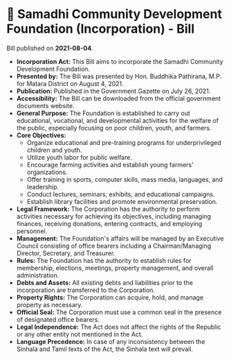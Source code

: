 # 📄  Samadhi Community Development Foundation (Incorporation) - Bill

Bill published on **2021-08-04**.

- **Incorporation Act:** This Bill aims to incorporate the Samadhi Community Development Foundation.
- **Presented by:** The Bill was presented by Hon. Buddhika Pathirana, M.P. for Matara District on August 4, 2021.
- **Publication:** Published in the Government Gazette on July 26, 2021.
- **Accessibility:** The Bill can be downloaded from the official government documents website.
- **General Purpose:** The Foundation is established to carry out educational, vocational, and developmental activities for the welfare of the public, especially focusing on poor children, youth, and farmers.
- **Core Objectives:** 
  - Organize educational and pre-training programs for underprivileged children and youth.
  - Utilize youth labor for public welfare.
  - Encourage farming activities and establish young farmers' organizations.
  - Offer training in sports, computer skills, mass media, languages, and leadership.
  - Conduct lectures, seminars, exhibits, and educational campaigns.
  - Establish library facilities and promote environmental preservation.
- **Legal Framework:** The Corporation has the authority to perform activities necessary for achieving its objectives, including managing finances, receiving donations, entering contracts, and employing personnel.
- **Management:** The Foundation's affairs will be managed by an Executive Council consisting of office bearers including a Chairman/Managing Director, Secretary, and Treasurer.
- **Rules:** The Foundation has the authority to establish rules for membership, elections, meetings, property management, and overall administration.
- **Debts and Assets:** All existing debts and liabilities prior to the incorporation are transferred to the Corporation.
- **Property Rights:** The Corporation can acquire, hold, and manage property as necessary.
- **Official Seal:** The Corporation must use a common seal in the presence of designated office bearers.
- **Legal Independence:** The Act does not affect the rights of the Republic or any other entity not mentioned in the Act.
- **Language Precedence:** In case of any inconsistency between the Sinhala and Tamil texts of the Act, the Sinhala text will prevail.
